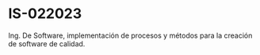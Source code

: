 # IS-022023
Ing. De Software, implementación de procesos y métodos para la creación de software de calidad.

